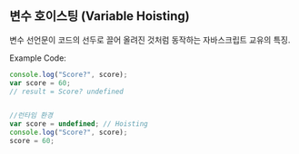 ## 변수 호이스팅 (Variable Hoisting) ##

변수 선언문이 코드의 선두로 끌어 올려진 것처럼 동작하는 자바스크립트 교유의 특징.


Example Code:

```javascript
console.log("Score?", score);
var score = 60;
// result = Score? undefined


//런타임 환경
var score = undefined; // Hoisting
console.log("Score?", score);
score = 60;

```